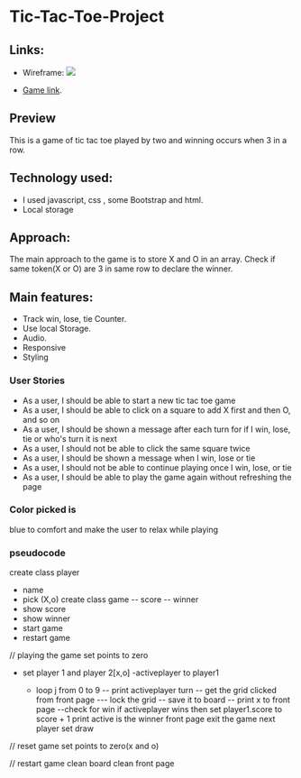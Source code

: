 # Tic-Tac-Toe-Project
## Links:
- Wireframe:
![](wireframe.jpeg)


- [Game link](https://diaba.github.io/Tic-Tac-Toe-Project/?).


## Preview

This is a game of tic tac toe played by two and winning occurs when 3 in a row.

## Technology used:

- I used javascript, css , some Bootstrap and html.
- Local storage


## Approach:
The main approach to the game is to store X and O in an array. Check if same token(X or O) are 3 in same row to declare the winner.

## Main features:
- Track win, lose, tie Counter.
- Use local Storage.
- Audio.
- Responsive
- Styling


### User Stories

- As a user, I should be able to start a new tic tac toe game
- As a user, I should be able to click on a square to add X first and then O, and so on
- As a user, I should be shown a message after each turn for if I win, lose, tie or who's turn it is next
- As a user, I should not be able to click the same square twice
- As a user, I should be shown a message when I win, lose or tie
- As a user, I should not be able to continue playing once I win, lose, or tie
- As a user, I should be able to play the game again without refreshing the page

### Color picked is 
blue to comfort and make the user to relax while playing 
### pseudocode
create class player
- name
- pick (X,o)
create class game
-- score
-- winner
- show score
- show winner
- start game
- restart game

// playing the game
set points to zero
- set player 1 and player 2[x,o]
-activeplayer to player1

  - loop j from 0 to 9
    -- print activeplayer turn
    -- get the grid clicked from front page
       --- lock the grid
    -- save it to board
    -- print x to front page
    --check for win
       if activeplayer wins then
         set player1.score to score + 1
         print active is the winner front page
         exit the game
    next player
set  draw

// reset game
set points to zero(x and o)

// restart game
clean board
clean front page

